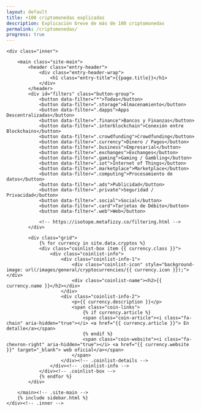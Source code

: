 ```yaml
---
layout: default
title: +100 criptomonedas explicadas
description: Explicación breve de más de 100 criptomonedas
permalink: /criptomonedas/
progress: true
---
```


<div class="site-content">

    <div class="inner">

        <main class="site-main">
			<header class="entry-header">
		    	<div class="entry-header-wrap">  
		        	<h1 class="entry-title">{{page.title}}</h1>
			    </div>
			</header>
			<div id="filters" class="button-group">
				<button data-filter="*">Todas</button>
				<button data-filter=".storage">Almacenamiento</button>
				<button data-filter=".dapps">Apps Descentralizadas</button>
				<button data-filter=".finance">Bancos y Finanzas</button>
				<button data-filter=".interblockchain">Conexión entre Blockchains</button>
				<button data-filter=".crowdfunding">Crowdfunding</button>
				<button data-filter=".currency">Dinero / Pagos</button>		
				<button data-filter=".business">Empresarial</button>
				<button data-filter=".exchanges">Exchanges</button>
				<button data-filter=".gaming">Gaming / Gambling</button>
				<button data-filter=".iot">Internet of Things</button>
				<button data-filter=".marketplace">Marketplace</button>
				<button data-filter=".computing">Procesamiento de datos</button>
				<button data-filter=".ads">Publicidad</button>
				<button data-filter=".private">Seguridad / Privacidad</button>
				<button data-filter=".social">Social</button>
				<button data-filter=".card">Tarjetas de Débito</button>
				<button data-filter=".web">Web</button>

				<!-- https://isotope.metafizzy.co/filtering.html -->
			</div>

			<div class="grid">
				{% for currency in site.data.cryptos %}
				<div class="coinlist-box item {{ currency.class }}">
				    <div class="coinlist-info">
						<div class="coinlist-info-1">
							<div class="coinlist-icon" style="background-image: url(/images/general/cryptocurrencies/{{ currency.icon }});"></div>
							<div class="coinlist-name"><h2>{{ currency.name }}</h2></div>
						</div>
						<div class="coinlist-info-2">
				            <p>{{ currency.description }}</p>
				            <span class="coin-links">
								{% if currency.article %}
					            <span class="coin-article"><i class="fa-chain" aria-hidden="true"></i> <a href="{{ currency.article }}"> En detalle</a></span>
								{% endif %}
								<span class="coin-website"><i class="fa-chevron-right" aria-hidden="true"></i> <a href="{{ currency.website }}" target="_blank"> web oficial</a></span>
							</span>
				        </div><!-- .coinlist-details -->
				    </div><!-- .coinlist-info -->
				</div><!-- .coinlist-box -->
				{% endfor %}
			</div>

		</main><!-- .site-main -->
        {% include sidebar.html %}
    </div><!-- .inner -->
</div><!-- .site-content -->

<script src="{{ site.baseurl }}/js/plugins.js?{{site.time | date: '%s%N'}}"></script>
<script src="https://unpkg.com/isotope-layout@3/dist/isotope.pkgd.min.js"></script>
<script src="{{ site.baseurl }}/js/filters.js?{{site.time | date: '%s%N'}}"></script>